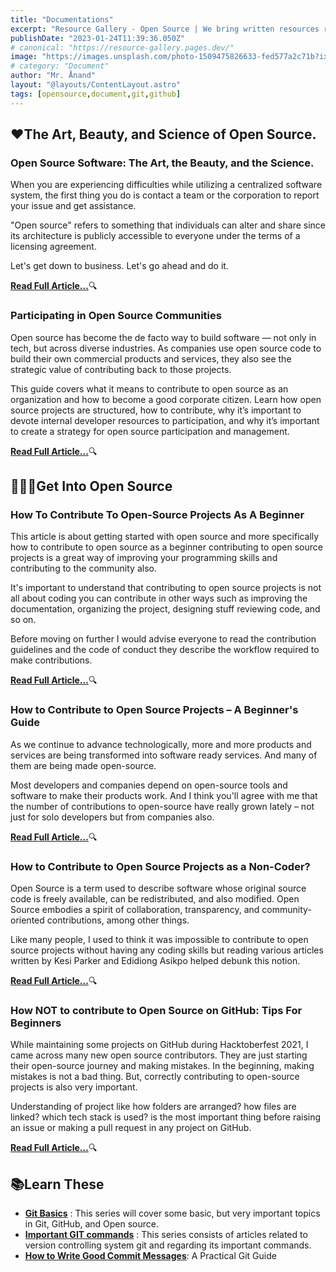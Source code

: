 ```yaml
---
title: "Documentations"
excerpt: "Resource Gallery - Open Source | We bring written resources realated to open source technology."
publishDate: "2023-01-24T11:39:36.050Z"
# canonical: "https://resource-gallery.pages.dev/"
image: "https://images.unsplash.com/photo-1509475826633-fed577a2c71b?ixlib=rb-4.0.3&ixid=MnwxMjA3fDB8MHxwaG90by1wYWdlfHx8fGVufDB8fHx8&auto=format&fit=crop&w=1171&q=80"
# category: "Document"
author: "Mr. Ånand"
layout: "@layouts/ContentLayout.astro"
tags: [opensource,document,git,github]
---
```


<!-- <details>
<summary>🗒️ Cheat Sheets</summary>
  
  - [Git](https://github.com/Astrodevil/Open-Source-Gallery/blob/main/src/git-cheat-sheet-education.pdf)
  - [JavaScript](https://github.com/Astrodevil/Open-Source-Gallery/blob/main/src/javascript.png)
  - [Linux](https://github.com/Astrodevil/Open-Source-Gallery/blob/main/src/linux.png)
  - [Markdown](https://github.com/Astrodevil/Open-Source-Gallery/blob/main/src/markdown-cheatsheet.pdf)
</details> -->

## ❤️The Art, Beauty, and Science of Open Source.

### Open Source Software: The Art, the Beauty, and the Science.
When you are experiencing difficulties while utilizing a centralized software system, the first thing you do is contact a team or the corporation to report your issue and get assistance.

"Open source" refers to something that individuals can alter and share since its architecture is publicly accessible to everyone under the terms of a licensing agreement.

Let's get down to business. Let's go ahead and do it.

[**Read Full Article...**](https://asiedu-dev.hashnode.dev/open-source-software-the-art-the-beauty-and-the-science)🔍

### Participating in Open Source Communities
Open source has become the de facto way to build software — not only in tech, but across diverse industries. As companies use open source code to build their own commercial products and services, they also see the strategic value of contributing back to those projects.

This guide covers what it means to contribute to open source as an organization and how to become a good corporate citizen. Learn how open source projects are structured, how to contribute, why it’s important to devote internal developer resources to participation, and why it’s important to create a strategy for open source participation and management.

[**Read Full Article...**](https://www.linuxfoundation.org/resources/open-source-guides/participating-in-open-source-communities)🔍

## 🧑🏼‍💻Get Into Open Source

### How To Contribute To Open-Source Projects As A Beginner
This article is about getting started with open source and more specifically how to contribute to open source as a beginner contributing to open source projects is a great way of improving your programming skills and contributing to the community also. 

It's important to understand that contributing to open source projects is not all about coding you can contribute in other ways such as improving the documentation, organizing the project, designing stuff reviewing code, and so on. 

Before moving on further I would advise everyone to read the contribution guidelines and the code of conduct they describe the workflow required to make contributions.

[**Read Full Article...**](https://dev.to/muthuannamalai12/how-to-contribute-to-open-source-projects-as-a-beginner-6cb)🔍

### How to Contribute to Open Source Projects – A Beginner's Guide
As we continue to advance technologically, more and more products and services are being transformed into software ready services. And many of them are being made open-source.

Most developers and companies depend on open-source tools and software to make their products work. And I think you'll agree with me that the number of contributions to open-source have really grown lately – not just for solo developers but from companies also.

[**Read Full Article...**](https://www.freecodecamp.org/news/how-to-contribute-to-open-source-projects-beginners-guide/)🔍

### How to Contribute to Open Source Projects as a Non-Coder?
Open Source is a term used to describe software whose original source code is freely available, can be redistributed, and also modified. Open Source embodies a spirit of collaboration, transparency, and community-oriented contributions, among other things.

Like many people, I used to think it was impossible to contribute to open source projects without having any coding skills but reading various articles written by Kesi Parker and Edidiong Asikpo helped debunk this notion.

[**Read Full Article...**](https://benny.hashnode.dev/how-to-contribute-to-open-source-projects-as-a-non-coder)🔍

### How NOT to contribute to Open Source on GitHub: Tips For Beginners
While maintaining some projects on GitHub during Hacktoberfest 2021, I came across many new open source contributors. They are just starting their open-source journey and making mistakes. In the beginning, making mistakes is not a bad thing. But, correctly contributing to open-source projects is also very important.

Understanding of project like how folders are arranged? how files are linked? which tech stack is used? is the most important thing before raising an issue or making a pull request in any project on GitHub.

[**Read Full Article...**](https://blog.mranand.com/how-not-to-contribute-to-open-source-on-github-tips-for-beginners?deviceType=desktop)🔍


## 📚Learn These

- [**Git Basics**](https://h.daily-dev-tips.com/series/git-basics) : This series will cover some basic, but very important topics in Git, GitHub, and Open source.
- [**Important GIT commands**](https://sohamderoy.hashnode.dev/series/git) : This series consists of articles related to version controlling system git and regarding its important commands.
- [**How to Write Good Commit Messages**](https://www.freecodecamp.org/news/writing-good-commit-messages-a-practical-guide/): A Practical Git Guide






